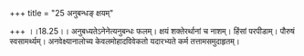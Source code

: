 +++
title = "25 अनुबन्धङ् क्षयम्"

+++
।।18.25।। अनुबध्यतेऽनेनेत्यनुबन्धः फलम्। क्षयं शक्तेरर्थानां च नाशम्।
हिंसां परपीडाम्। पौरुषं स्वसामर्थ्यम्। अनवेक्ष्यानालोच्य
केवलमोहादविवेकतो यदारभ्यते कर्म तत्तामसमुदाहृतम्।

